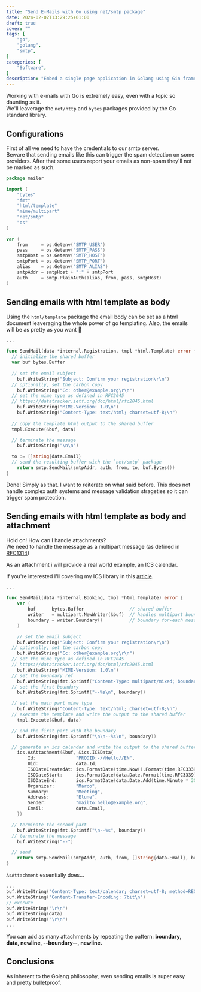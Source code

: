 ```yaml
---
title: "Send E-Mails with Go using net/smtp package"
date: 2024-02-02T13:29:25+01:00
draft: true
cover: ""
tags: [
    "go",
    "golang",
    "smtp",
]
categories: [
    "Software",
]
description: "Embed a single page application in Golang using Gin framework (using a single http server)."
---
```


Working with e-mails with Go is extremely easy, even with a topic so daunting as it.  
We'll leaverage the `net/http` and `bytes` packages provided by the Go standard library.

## Configurations

First of all we need to have the credentials to our smtp server.  
Beware that sending emails like this can trigger the spam detection on some providers.
After that some users report your emails as non-spam they'll not be marked as such.

```go
package mailer

import (
	"bytes"
	"fmt"
	"html/template"
	"mime/multipart"
	"net/smtp"
	"os"
)

var (
	from     = os.Getenv("SMTP_USER") 
	pass     = os.Getenv("SMTP_PASS")
	smtpHost = os.Getenv("SMTP_HOST")
	smtpPort = os.Getenv("SMTP_PORT")
	alias    = os.Getenv("SMTP_ALIAS")
	smtpAddr = smtpHost + ":" + smtpPort
	auth     = smtp.PlainAuth(alias, from, pass, smtpHost)
)
```

## Sending emails with html template as body

Using the `html/template` package the email body can be set as a html document 
leaveraging the whole power of go templating. Also, the emails will be as pretty as you want 🤗

```go
...

func SendMail(data *internal.Registration, tmpl *html.Template) error {
  // initialize the shared buffer
  var buf bytes.Buffer
	
  // set the email subject
	buf.WriteString("Subject: Confirm your registration\r\n")
  // optionally, set the carbon copy
	buf.WriteString("Cc: other@example.org\r\n")
  // set the mime type as defined in RFC2045
  // https://datatracker.ietf.org/doc/html/rfc2045.html
	buf.WriteString("MIME-Version: 1.0\n")
	buf.WriteString("Content-Type: text/html; charset=utf-8;\n")
	
  // copy the template html output to the shared buffer
  tmpl.Execute(&buf, data)

  // terminate the message
	buf.WriteString("\n\n")

  to := []string{data.Email}
  // send the resulting buffer with the `net/smtp` package
	return smtp.SendMail(smtpAddr, auth, from, to, buf.Bytes())
}
```
Done! Simply as that. I want to reiterate on what said before. This does 
not handle complex auth systems and message validation strageties so it can
trigger spam protection.

## Sending emails with html template as body and attachment

Hold on! How can I handle attachments?  
We need to handle the message as a multipart message 
(as defined in [RFC1314](https://www.w3.org/Protocols/rfc1341/7_2_Multipart.html))

As an attachment i will provide a real world example, an ICS calendar.  

If you're interested I'll covering my ICS library in this [article](/posts/golang/golang-ics/).
```go
...

func SendMail(data *internal.Booking, tmpl *html.Template) error {
	var (
		buf      bytes.Buffer                 // shared buffer
		writer   = multipart.NewWriter(&buf)  // handles multipart boundaries
		boundary = writer.Boundary()          // boundary for-each message part
	)

	// set the email subject
	buf.WriteString("Subject: Confirm your registration\r\n")
  // optionally, set the carbon copy
	buf.WriteString("Cc: other@example.org\r\n")
  // set the mime type as defined in RFC2045
  // https://datatracker.ietf.org/doc/html/rfc2045.html
	buf.WriteString("MIME-Version: 1.0\n")
  // set the boundary ref
	buf.WriteString(fmt.Sprintf("Content-Type: multipart/mixed; boundary=%s\n", boundary))
  // set the first boundary
	buf.WriteString(fmt.Sprintf("--%s\n", boundary))

  // set the main part mime type
	buf.WriteString("Content-Type: text/html; charset=utf-8;\n")
  // execute the template and write the output to the shared buffer
	tmpl.Execute(&buf, data)

  // end the first part with the boundary
	buf.WriteString(fmt.Sprintf("\n\n--%s\n", boundary))

  // generate an ics calendar and write the output to the shared buffer
	ics.AsAttachment(&buf, &ics.ICSData{
		Id:               "PRODID:-//Hello//EN",
		Uid:              data.Id,
		ISODateCreatedAt: ics.FormatDate(time.Now().Format(time.RFC3339)),
		ISODateStart:     ics.FormatDate(data.Date.Format(time.RFC3339)),
		ISODateEnd:       ics.FormatDate(data.Date.Add(time.Minute * 30).Format(time.RFC3339)),
		Organizer:        "Marco",
		Summary:          "Meeting",
		Address:          "Elune",
		Sender:           "mailto:hello@example.org",
		Email:            data.Email,
	})

  // terminate the second part
	buf.WriteString(fmt.Sprintf("\n--%s", boundary))
  // terminate the message
	buf.WriteString("--")

  // send
	return smtp.SendMail(smtpAddr, auth, from, []string{data.Email}, buf.Bytes())
}
```

`AsAttachment` essentially does...

```go
...
buf.WriteString("Content-Type: text/calendar; charset=utf-8; method=REQUEST\n")
buf.WriteString("Content-Transfer-Encoding: 7bit\n")
// execute
buf.WriteString("\r\n")
buf.WriteString(data)
buf.WriteString("\r\n")  
...
```

You can add as many attachments by repeating the pattern: 
**boundary, data, newline, --boundary--, newline.**

## Conclusions

As inherent to the Golang philosophy, even sending emails is super easy and 
pretty bulletproof.